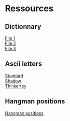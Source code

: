 # Ressources

## Dictionnary

<a href="words.txt" download>File 1</a><br>
<a href="words2.txt" download>File 2</a><br>
<a href="words3.txt" download>File 3</a><br>

## Ascii letters

<a href="standard.txt" download>Standard</a><br>
<a href="shadow.txt" download>Shadow</a><br>
<a href="thinkertoy.txt" download>Thinkertoy</a><br>

## Hangman positions
<a href="hangman.txt" download>Hangman positions</a><br>